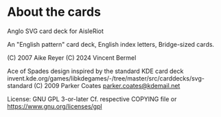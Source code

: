 # About the cards

Anglo SVG card deck for AisleRiot

An "English pattern" card deck, English index letters, Bridge-sized cards.


(C) 2007 Aike Reyer
(C) 2024 Vincent Bermel

Ace of Spades design inspired by the standard KDE card deck
invent.kde.org/games/libkdegames/-/tree/master/src/carddecks/svg-standard
(C) 2009 Parker Coates <parker.coates@kdemail.net>

License: GNU GPL 3-or-later
Cf. respective COPYING file or
https://www.gnu.org/licenses/gpl
